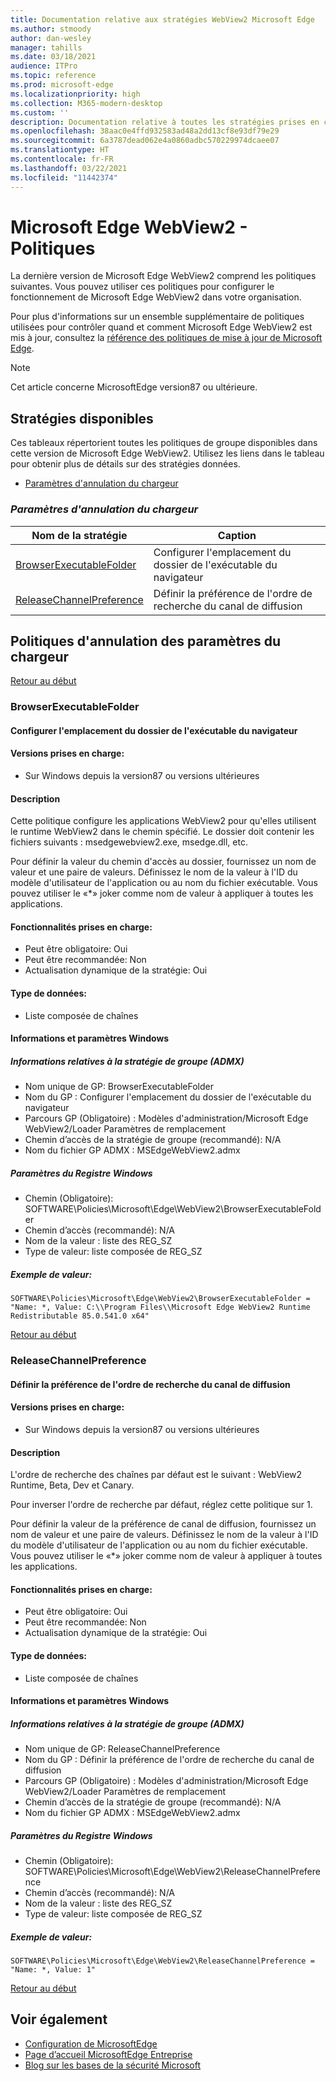 ```yaml
---
title: Documentation relative aux stratégies WebView2 Microsoft Edge
ms.author: stmoody
author: dan-wesley
manager: tahills
ms.date: 03/18/2021
audience: ITPro
ms.topic: reference
ms.prod: microsoft-edge
ms.localizationpriority: high
ms.collection: M365-modern-desktop
ms.custom: ''
description: Documentation relative à toutes les stratégies prises en charge par le navigateur MicrosoftEdge pour Windows et Mac
ms.openlocfilehash: 38aac0e4ffd932583ad48a2dd13cf8e93df79e29
ms.sourcegitcommit: 6a3787dead062e4a0860adbc570229974dcaee07
ms.translationtype: HT
ms.contentlocale: fr-FR
ms.lasthandoff: 03/22/2021
ms.locfileid: "11442374"
---
```

# <a name="microsoft-edge-webview2---policies"></a>Microsoft Edge WebView2 - Politiques

La dernière version de Microsoft Edge WebView2 comprend les politiques suivantes. Vous pouvez utiliser ces politiques pour configurer le fonctionnement de Microsoft Edge WebView2 dans votre organisation.

Pour plus d'informations sur un ensemble supplémentaire de politiques utilisées pour contrôler quand et comment Microsoft Edge WebView2 est mis à jour, consultez la [référence des politiques de mise à jour de Microsoft Edge](microsoft-edge-update-policies.md).

> [!NOTE]
> Cet article concerne MicrosoftEdge version87 ou ultérieure.

## <a name="available-policies"></a>Stratégies disponibles

Ces tableaux répertorient toutes les politiques de groupe disponibles dans cette version de Microsoft Edge WebView2. Utilisez les liens dans le tableau pour obtenir plus de détails sur des stratégies données.

- [Paramètres d'annulation du chargeur](#loader-override-settings)


### [*<a name="loader-override-settings"></a>Paramètres d'annulation du chargeur*](#loader-override-settings-policies)

|Nom de la stratégie|Caption|
|-|-|
|[BrowserExecutableFolder](#browserexecutablefolder)|Configurer l'emplacement du dossier de l'exécutable du navigateur|
|[ReleaseChannelPreference](#releasechannelpreference)|Définir la préférence de l'ordre de recherche du canal de diffusion|




  ## <a name="loader-override-settings-policies"></a>Politiques d'annulation des paramètres du chargeur

  [Retour au début](#microsoft-edge-webview2---policies)

  ### <a name="browserexecutablefolder"></a>BrowserExecutableFolder

  #### <a name="configure-the-location-of-the-browser-executable-folder"></a>Configurer l'emplacement du dossier de l'exécutable du navigateur

  
  
  #### <a name="supported-versions"></a>Versions prises en charge:

  - Sur Windows depuis la version87 ou versions ultérieures

  #### <a name="description"></a>Description

  Cette politique configure les applications WebView2 pour qu'elles utilisent le runtime WebView2 dans le chemin spécifié. Le dossier doit contenir les fichiers suivants : msedgewebview2.exe, msedge.dll, etc.

Pour définir la valeur du chemin d'accès au dossier, fournissez un nom de valeur et une paire de valeurs. Définissez le nom de la valeur à l'ID du modèle d'utilisateur de l'application ou au nom du fichier exécutable. Vous pouvez utiliser le «*» joker comme nom de valeur à appliquer à toutes les applications.

  #### <a name="supported-features"></a>Fonctionnalités prises en charge:

  - Peut être obligatoire: Oui
  - Peut être recommandée: Non
  - Actualisation dynamique de la stratégie: Oui

  #### <a name="data-type"></a>Type de données:

  - Liste composée de chaînes

  #### <a name="windows-information-and-settings"></a>Informations et paramètres Windows

  ##### <a name="group-policy-admx-info"></a>Informations relatives à la stratégie de groupe (ADMX)

  - Nom unique de GP: BrowserExecutableFolder
  - Nom du GP : Configurer l'emplacement du dossier de l'exécutable du navigateur
  - Parcours GP (Obligatoire) : Modèles d'administration/Microsoft Edge WebView2/Loader Paramètres de remplacement
  - Chemin d’accès de la stratégie de groupe (recommandé): N/A
  - Nom du fichier GP ADMX : MSEdgeWebView2.admx

  ##### <a name="windows-registry-settings"></a>Paramètres du Registre Windows

  - Chemin (Obligatoire): SOFTWARE\Policies\Microsoft\Edge\WebView2\BrowserExecutableFolder
  - Chemin d’accès (recommandé): N/A
  - Nom de la valeur : liste des REG_SZ
  - Type de valeur: liste composée de REG_SZ

  ##### <a name="example-value"></a>Exemple de valeur:

```
SOFTWARE\Policies\Microsoft\Edge\WebView2\BrowserExecutableFolder = "Name: *, Value: C:\\Program Files\\Microsoft Edge WebView2 Runtime Redistributable 85.0.541.0 x64"

```

  

  [Retour au début](#microsoft-edge-webview2---policies)

  ### <a name="releasechannelpreference"></a>ReleaseChannelPreference

  #### <a name="set-the-release-channel-search-order-preference"></a>Définir la préférence de l'ordre de recherche du canal de diffusion

  
  
  #### <a name="supported-versions"></a>Versions prises en charge:

  - Sur Windows depuis la version87 ou versions ultérieures

  #### <a name="description"></a>Description

  L'ordre de recherche des chaînes par défaut est le suivant : WebView2 Runtime, Beta, Dev et Canary.

Pour inverser l'ordre de recherche par défaut, réglez cette politique sur 1.

Pour définir la valeur de la préférence de canal de diffusion, fournissez un nom de valeur et une paire de valeurs. Définissez le nom de la valeur à l'ID du modèle d'utilisateur de l'application ou au nom du fichier exécutable. Vous pouvez utiliser le «*» joker comme nom de valeur à appliquer à toutes les applications.

  #### <a name="supported-features"></a>Fonctionnalités prises en charge:

  - Peut être obligatoire: Oui
  - Peut être recommandée: Non
  - Actualisation dynamique de la stratégie: Oui

  #### <a name="data-type"></a>Type de données:

  - Liste composée de chaînes

  #### <a name="windows-information-and-settings"></a>Informations et paramètres Windows

  ##### <a name="group-policy-admx-info"></a>Informations relatives à la stratégie de groupe (ADMX)

  - Nom unique de GP: ReleaseChannelPreference
  - Nom du GP : Définir la préférence de l'ordre de recherche du canal de diffusion
  - Parcours GP (Obligatoire) : Modèles d'administration/Microsoft Edge WebView2/Loader Paramètres de remplacement
  - Chemin d’accès de la stratégie de groupe (recommandé): N/A
  - Nom du fichier GP ADMX : MSEdgeWebView2.admx

  ##### <a name="windows-registry-settings"></a>Paramètres du Registre Windows

  - Chemin (Obligatoire): SOFTWARE\Policies\Microsoft\Edge\WebView2\ReleaseChannelPreference
  - Chemin d’accès (recommandé): N/A
  - Nom de la valeur : liste des REG_SZ
  - Type de valeur: liste composée de REG_SZ

  ##### <a name="example-value"></a>Exemple de valeur:

```
SOFTWARE\Policies\Microsoft\Edge\WebView2\ReleaseChannelPreference = "Name: *, Value: 1"

```

  

  [Retour au début](#microsoft-edge-webview2---policies)


## <a name="see-also"></a>Voir également

- [Configuration de MicrosoftEdge](configure-microsoft-edge.md)
- [Page d’accueil MicrosoftEdge Entreprise](https://aka.ms/EdgeEnterprise)
- [Blog sur les bases de la sécurité Microsoft](https://techcommunity.microsoft.com/t5/microsoft-security-baselines/bg-p/Microsoft-Security-Baselines)